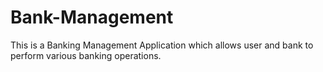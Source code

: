 # Bank-Management
This is a Banking Management Application which allows user and bank to perform various banking operations. 
